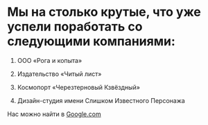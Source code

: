 
# Мы на столько крутые, что уже успели поработать со следующими компаниями:
1. ООО «Рога и копыта»

2. Издательство «Читый лист»
3. Космопорт «Черезтерновый Кзвёздный»
4. Дизайн-студия имени Слишком Известного Персонажа


Нас можно найти в [Google.com](http://google.com/)



